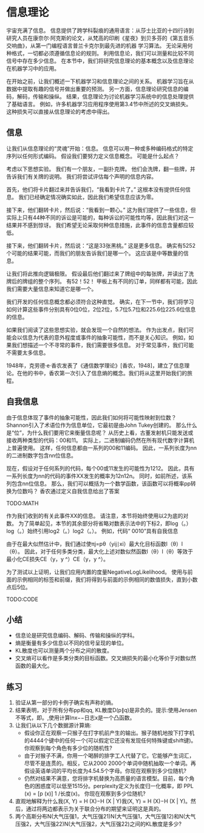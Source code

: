 

<!--
 * @version:
 * @Author:  StevenJokes https://github.com/StevenJokes
 * @Date: 2020-07-25 13:20:41
 * @LastEditors:  StevenJokes https://github.com/StevenJokes
 * @LastEditTime: 2020-07-25 13:29:39
 * @Description:translate by machine
 * @TODO::
 * @Reference:http://preview.d2l.ai/d2l-en/master/chapter_appendix-mathematics-for-deep-learning/information-theory.html
-->


# 信息理论

宇宙充满了信息。 信息提供了跨学科裂痕的通用语言：从莎士比亚的十四行诗到研究人员在康奈尔·阿克斯的论文，从梵高的印刷《星夜》到贝多芬的《第五音乐交响曲》，从第一门编程语言普兰卡克尔到最先进的机器 学习算法。 无论采用何种格式，一切都必须遵循信息论的规则。 利用信息论，我们可以测量和比较不同信号中存在多少信息。 在本节中，我们将研究信息理论的基本概念以及信息理论在机器学习中的应用。

在开始之前，让我们概述一下机器学习和信息理论之间的关系。 机器学习旨在从数据中提取有趣的信号并做出重要的预测。 另一方面，信息理论研究信息的编码，解码，传输和操纵。 结果，信息理论为讨论机器学习系统中的信息处理提供了基础语言。 例如，许多机器学习应用程序使用第3.4节中所述的交叉熵损失。 这种损失可以直接从信息理论的考虑中得出。

## 信息

让我们从信息理论的“灵魂”开始：信息。 信息可以用一种或多种编码格式的特定序列以任何形式编码。 假设我们要努力定义信息概念。 可能是什么起点？

考虑以下思想实验。 我们有一个朋友，一副扑克牌。 他们会洗牌，翻一些牌，并告诉我们有关牌的说明。 我们将尝试评估每个声明的信息内容。

首先，他们将卡片翻过来并告诉我们，“我看到卡片了。” 这根本没有提供任何信息。 我们已经确定情况确实如此，因此我们希望信息应该为零。

接下来，他们翻转卡片，然后说：“我看到一颗心。” 这为我们提供了一些信息，但实际上只有44种不同的诉讼是可能的，每种诉讼的可能性均等，因此我们对这一结果并不感到惊讶。 我们希望无论采取何种信息措施，此事件的信息含量都应较低。

接下来，他们翻转卡片，然后说：“这是33张黑桃。” 这是更多信息。 确实有5252个可能的结果可能，而我们的朋友告诉我们是哪一个。 这应该是中等数量的信息。

让我们将此推向逻辑极限。 假设最后他们翻过来了牌组中的每张牌，并读出了洗牌后的牌组的整个序列。 有52！52！ 甲板上有不同的订单，同样都有可能，因此我们需要大量信息来知道它是哪一个。

我们开发的任何信息概念都必须符合这种直觉。 确实，在下一节中，我们将学习如何计算这些事件分别具有0位0位，2位2位，5.7位5.7位和225.6位225.6位信息的信息。

如果我们阅读了这些思想实验，就会发现一个自然的想法。 作为出发点，我们可能会以信息为代表的意外程度或事件的抽象可能性，而不是关心知识。 例如，如果我们想描述一个不寻常的事件，我们需要很多信息。 对于常见事件，我们可能不需要太多信息。

1948年，克劳德·e·香农发表了《通信数学理论》[香农，1948]，建立了信息理论。在他的书中，香农第一次引入了信息熵的概念。我们将从这里开始我们的旅程。

## 自我信息

由于信息体现了事件的抽象可能性，因此我们如何将可能性映射到位数？ Shannon引入了术语位作为信息单位，它最初是由John Tukey创建的。 那么什么是“位”，为什么我们要用它来衡量信息呢？ 从历史上看，古董发射机只能发送或接收两种类型的代码：00和11。 实际上，二进制编码仍然在所有现代数字计算机上普遍使用。 这样，任何信息都由一系列的00和11编码。 因此，一系列长度为nn的二进制数字包含nn位信息。

现在，假设对于任何系列的代码，每个00或11发生的可能性为1212。 因此，具有一系列长度为nn的代码的事件XX发生的概率为12n12n。 同时，如前所述，该系列包含nn位信息。 那么，我们可以概括为一个数学函数，该函数可以将概率pp转换为位数吗？ 香农通过定义自我信息给出了答案

TODO:MATH

作为我们收到的有关此事件XX的信息。 请注意，本节将始终使用以2为底的对数。 为了简单起见，本节的其余部分将省略对数表示法中的下标2，即log（。）log⁡（。）始终引用log2（。）log2⁡（。）。 例如，代码“ 0010”具有自我信息



由于在最大似然估计中，我们通过使πj=pθ（yij∣xi）最大化目标函数l（θ）l（θ）。 因此，对于任何多类分类，最大化上述对数似然函数l（θ）l（θ）等效于最小化CE损失CE（y，y ^）CE（y，y ^）。

为了测试以上证明，让我们应用内置的度量NegativeLogLikelihood。 使用与前面的示例相同的标签和前缀，我们将得到与前面的示例相同的数值损失，直到小数点后5位。

TODO:CODE

## 小结

* 信息论是研究信息编码、解码、传输和操纵的学科。
* 熵是衡量有多少信息以不同的信号呈现的单位。
* KL散度也可以测量两个分布之间的散度。
* 交叉熵可以看作是多类分类的目标函数。交叉熵损失的最小化等价于对数似然函数的最大化。

## 练习

1. 验证从第一部分的卡例子确实有声称的熵。
1. 结果表明，对于所有分布pp和qq, KL散度D(p∥q)是非负的。提示:使用Jensen不等式，即。,使用计算lnx−−日志⁡x是一个凸函数。
1. 让我们从以下几个数据源计算熵:
    * 假设你正在观察一只猴子在打字机前产生的输出。猴子随机地按下打字机的4444个键中的任何一个(可以假定它还没有发现任何特殊键或shift键)。你观察到每个角色有多少位的随机性?
    * 由于对猴子不满，你用一个喝醉的排字工人代替了它。它能够产生词汇，尽管不是连贯的。相反，它从2000 2000个单词中随机抽取一个单词。再假设英语单词的平均长度为4.54.5个字母。你现在观察到多少位随机?
    * 仍然对结果不满意，您将排字机替换为高质量的语言模型。目前，每个角色的困惑度可以低至1515分。perplexity定义为长度归一化概率，即
        PPL (x) = [p (x)] 1 /长度(x)。
        你现在观察到多少位随机?
1. 直观地解释为什么我(X, Y) = H (X)−H (X | Y)我(X, Y) = H (X)−H (X | Y)。然后，通过将两边都表示为关于联合分布的期望来证明这是真的。
1. 两个高斯分布N(大气压强1，大气压强21)N(大气压强1，大气压强12)和N(大气压强2，大气压强22)N(大气压强2，大气压强22)之间的KL散度是多少?
